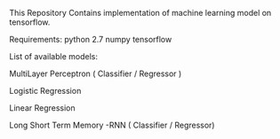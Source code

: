 
This Repository Contains implementation of machine learning model on tensorflow.

Requirements: python 2.7 numpy tensorflow

List of available models:


MultiLayer Perceptron ( Classifier / Regressor )


Logistic Regression


Linear Regression


Long Short Term Memory -RNN ( Classifier / Regressor)
